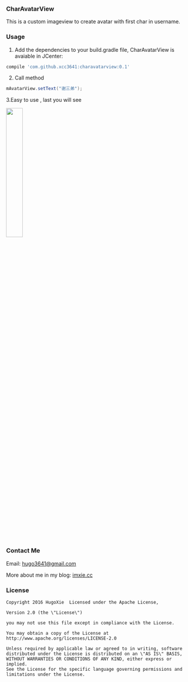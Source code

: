 ### CharAvatarView

This is a custom imageview to create avatar with first char in username.

### Usage

1. Add the dependencies to your build.gradle file, CharAvatarView is avaiable in JCenter:
```gradle
compile 'com.github.xcc3641:charavatarview:0.1'
```

2. Call method
```java
mAvatarView.setText("谢三弟");
```

3.Easy to use , last you will see

<img src="http://ww2.sinaimg.cn/large/801b780agw1f7tf8ejh2cj20y81headq.jpg" width="30%" height="30%">



### Contact Me

Email: hugo3641@gmail.com

More about me in my blog: [imxie.cc](http://imxie.cc)

### License

```
Copyright 2016 HugoXie  Licensed under the Apache License,

Version 2.0 (the \"License\")

you may not use this file except in compliance with the License.

You may obtain a copy of the License at http://www.apache.org/licenses/LICENSE-2.0

Unless required by applicable law or agreed to in writing, software distributed under the License is distributed on an \"AS IS\" BASIS,
WITHOUT WARRANTIES OR CONDITIONS OF ANY KIND, either express or implied.
See the License for the specific language governing permissions and limitations under the License.
```




